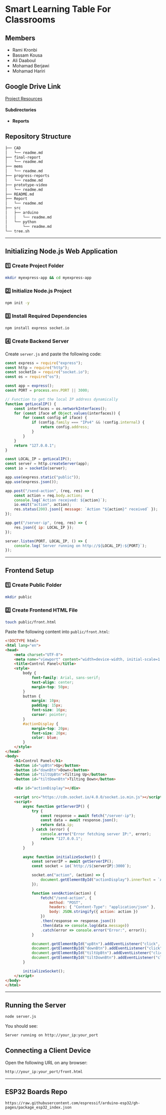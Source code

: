 # **Smart Learning Table For Classrooms**

## **Members**
- Rami Kronbi
- Bassam Kousa
- Ali Daaboul
- Mohamad Berjawi
- Mohamad Hariri

## **Google Drive Link**
[Project Resources](https://drive.google.com/drive/folders/1InH4OToC-3ZCmpd2p8zu-zYlxD98OoeB?usp=drive_link)

#### **Subdirectories**
- **Reports**

## **Repository Structure**
```bash
├── CAD
│   └── readme.md
├── final-report
│   └── readme.md
├── mems
│   └── readme.md
├── progress-reports
│   └── readme.md
├── prototype-video
│   └── readme.md
├── README.md
├── Report
│   └── readme.md
├── src
│   ├── arduino
│   │   └── readme.md
│   └── python
│       └── readme.md
└── tree.sh
```

---

## **Initializing Node.js Web Application**

### **1️⃣ Create Project Folder**
```bash
mkdir myexpress-app && cd myexpress-app
```

### **2️⃣ Initialize Node.js Project**
```bash
npm init -y
```

### **3️⃣ Install Required Dependencies**
```bash
npm install express socket.io
```

### **4️⃣ Create Backend Server**
Create `server.js` and paste the following code:

```javascript
const express = require("express");
const http = require("http");
const socketIo = require("socket.io");
const os = require("os");

const app = express();
const PORT = process.env.PORT || 3000;

// Function to get the local IP address dynamically
function getLocalIP() {
    const interfaces = os.networkInterfaces();
    for (const iface of Object.values(interfaces)) {
        for (const config of iface) {
            if (config.family === "IPv4" && !config.internal) {
                return config.address;
            }
        }
    }
    return "127.0.0.1";
}

const LOCAL_IP = getLocalIP();
const server = http.createServer(app);
const io = socketIo(server);

app.use(express.static("public"));
app.use(express.json());

app.post("/send-action", (req, res) => {
    const action = req.body.action;
    console.log(`Action received: ${action}`);
    io.emit("action", action);
    res.status(200).json({ message: `Action "${action}" received` });
});

app.get("/server-ip", (req, res) => {
    res.json({ ip: LOCAL_IP });
});

server.listen(PORT, LOCAL_IP, () => {
    console.log(`Server running on http://${LOCAL_IP}:${PORT}`);
});
```

---

## **Frontend Setup**

### **1️⃣ Create Public Folder**
```bash
mkdir public
```

### **2️⃣ Create Frontend HTML File**
```bash
touch public/front.html
```

Paste the following content into `public/front.html`:

```html
<!DOCTYPE html>
<html lang="en">
<head>
    <meta charset="UTF-8">
    <meta name="viewport" content="width=device-width, initial-scale=1.0">
    <title>Control Panel</title>
    <style>
        body {
            font-family: Arial, sans-serif;
            text-align: center;
            margin-top: 50px;
        }
        button {
            margin: 10px;
            padding: 15px;
            font-size: 16px;
            cursor: pointer;
        }
        #actionDisplay {
            margin-top: 20px;
            font-size: 20px;
            color: blue;
        }
    </style>
</head>
<body>
    <h1>Control Panel</h1>
    <button id="upBtn">Up</button>
    <button id="downBtn">Down</button>
    <button id="tiltUpBtn">Tilting Up</button>
    <button id="tiltDownBtn">Tilting Down</button>

    <div id="actionDisplay"></div>

    <script src="https://cdn.socket.io/4.0.0/socket.io.min.js"></script>
    <script>
        async function getServerIP() {
            try {
                const response = await fetch("/server-ip");
                const data = await response.json();
                return data.ip;
            } catch (error) {
                console.error("Error fetching server IP:", error);
                return "127.0.0.1";
            }
        }

        async function initializeSocket() {
            const serverIP = await getServerIP();
            const socket = io(`http://${serverIP}:3000`);

            socket.on("action", (action) => {
                document.getElementById("actionDisplay").innerText = `Action: ${action}`;
            });

            function sendAction(action) {
                fetch("/send-action", {
                    method: "POST",
                    headers: { "Content-Type": "application/json" },
                    body: JSON.stringify({ action: action })
                })
                .then(response => response.json())
                .then(data => console.log(data.message))
                .catch(error => console.error("Error:", error));
            }

            document.getElementById("upBtn").addEventListener("click", () => sendAction("up"));
            document.getElementById("downBtn").addEventListener("click", () => sendAction("down"));
            document.getElementById("tiltUpBtn").addEventListener("click", () => sendAction("tilting up"));
            document.getElementById("tiltDownBtn").addEventListener("click", () => sendAction("tilting down"));
        }

        initializeSocket();
    </script>
</body>
</html>
```

---

## **Running the Server**
```bash
node server.js
```
You should see:
```bash
Server running on http://your_ip:your_port
```

## **Connecting a Client Device**
Open the following URL on any browser:
```bash
http://your_ip:your_port/front.html
```

---

## **ESP32 Boards Repo**
```
https://raw.githubusercontent.com/espressif/arduino-esp32/gh-pages/package_esp32_index.json
```